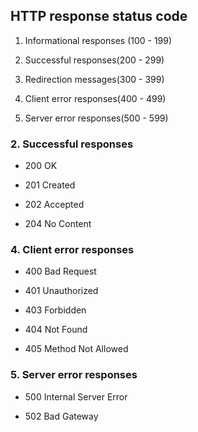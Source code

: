 ## HTTP response status code

1. Informational responses (100 - 199)

2. Successful responses(200 - 299)

3. Redirection messages(300 - 399)

4. Client error responses(400 - 499)

5. Server error responses(500 - 599)

### 2. Successful responses

- 200 OK

- 201 Created

- 202 Accepted

- 204 No Content

### 4. Client error responses

- 400 Bad Request

- 401 Unauthorized

- 403 Forbidden

- 404 Not Found

- 405 Method Not Allowed

### 5. Server error responses

- 500 Internal Server Error

- 502 Bad Gateway
